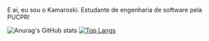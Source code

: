 E ai, eu sou o Kamaroski. 
Estudante de engenharia de software pela PUCPR!


![Anurag's GitHub stats](https://github-readme-stats.vercel.app/api?username=mkamaroski1&show_icons=true&theme=dracula)
[![Top Langs](https://github-readme-stats.vercel.app/api/top-langs/?username=mkamaroski1&layout=compact&show_icons=true&theme=dracula)](https://github.com/mkamaroski1/github-readme-stats)

